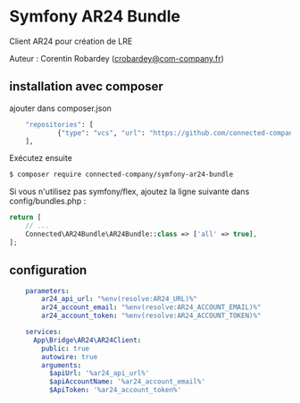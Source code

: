 # Symfony AR24 Bundle
Client AR24 pour création de LRE

Auteur : Corentin Robardey (crobardey@com-company.fr)
## installation avec composer
ajouter dans composer.json
```bash
    "repositories": [
            {"type": "vcs", "url": "https://github.com/connected-company/symfony-AR24-bundle"},
    ],
```

Exécutez ensuite
```bash
$ composer require connected-company/symfony-ar24-bundle
```
Si vous n'utilisez pas symfony/flex, ajoutez la ligne suivante dans config/bundles.php :
```php
return [
    // ...
    Connected\AR24Bundle\AR24Bundle::class => ['all' => true],
];
```

## configuration

```yaml
    parameters:
        ar24_api_url: "%env(resolve:AR24_URL)%"
        ar24_account_email: "%env(resolve:AR24_ACCOUNT_EMAIL)%"
        ar24_account_token: "%env(resolve:AR24_ACCOUNT_TOKEN)%"

    services:
      App\Bridge\AR24\AR24Client:
        public: true
        autowire: true
        arguments:
          $apiUrl: '%ar24_api_url%'
          $apiAccountName: '%ar24_account_email%'
          $ApiToken: '%ar24_account_token%'

```
